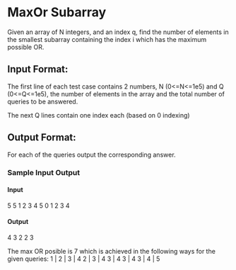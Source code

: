 # MaxOr Subarray

Given an array of N integers, and an index q, find the number of elements in the smallest subarray containing the index i which has the maximum possible OR.

## Input Format:

The first line of each test case contains 2 numbers, N (0<=N<=1e5) and Q (0<=Q<=1e5), the number of elements in the array and the total number of queries to be answered.

The next Q lines contain one index each (based on 0 indexing)

## Output Format:
For each of the queries output the corresponding answer.

### Sample Input Output

#### Input
5 5
1 2 3 4 5
0
1
2
3
4

#### Output
4
3
2
2
3

The max OR posible is 7 which is achieved in the following ways for the given queries:
1 | 2 | 3 | 4 
2 | 3 | 4
3 | 4 
3 | 4
3 | 4 | 5

